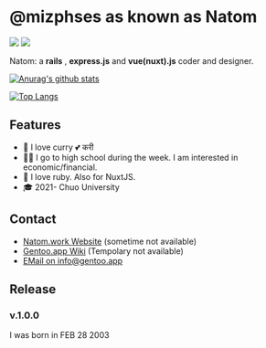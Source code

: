 # @mizphses as known as Natom
![](https://img.shields.io/badge/height-180.1-000000.svg?style=for-the-badge)
![](https://img.shields.io/badge/age-17-ff7964.svg?style=for-the-badge)

Natom: a **rails** , **express.js** and **vue(nuxt).js** coder and designer.

[![Anurag's github stats](https://github-readme-stats.vercel.app/api?username=mizphses)](https://github.com/anuraghazra/github-readme-stats)

[![Top Langs](https://github-readme-stats.vercel.app/api/top-langs/?username=anuraghazra)](https://github.com/anuraghazra/github-readme-stats)

## Features
- 🍛 I love curry 💕 करी
- 👩‍🎓 I go to high school during the week. I am interested in economic/financial.
- 💎 I love ruby. Also for NuxtJS.
- 🎓 2021- Chuo University

## Contact
- [Natom.work Website](https://www.natom.work) (sometime not available)
- [Gentoo.app Wiki](https://www.gentoo.app) (Tempolary not available)
- [EMail on info@gentoo.app](mailto:info@gentoo.app)

## Release

### v.1.0.0
I was born in FEB 28 2003
